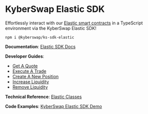 # KyberSwap Elastic SDK

Effortlessly interact with our [Elastic smart contracts](https://docs.kyberswap.com/liquidity-solutions/kyberswap-elastic/contracts/elastic-contract-addresses) in a TypeScript environment via the KyberSwap Elastic SDK!

```
npm i @kyberswap/ks-sdk-elastic
```

**Documentation**: [Elastic SDK Docs](https://docs.kyberswap.com/liquidity-solutions/elastic-sdk)

**Developer Guides**:
* [Get A Quote](https://docs.kyberswap.com/liquidity-solutions/elastic-sdk/developer-guides/get-a-quote)
* [Execute A Trade](https://docs.kyberswap.com/liquidity-solutions/elastic-sdk/developer-guides/execute-a-trade)
* [Create A New Position](https://docs.kyberswap.com/liquidity-solutions/elastic-sdk/developer-guides/create-a-new-position)
* [Increase Liquidity](https://docs.kyberswap.com/liquidity-solutions/elastic-sdk/developer-guides/increase-liquidity)
* [Remove Liquidity](https://docs.kyberswap.com/liquidity-solutions/elastic-sdk/developer-guides/remove-liquidity)

**Technical Reference**: [Elastic Classes](https://docs.kyberswap.com/liquidity-solutions/elastic-sdk/classes)

**Code Examples**: [KyberSwap Elastic SDK Demo](https://github.com/KyberNetwork/ks-sdk-elastic-demo)
